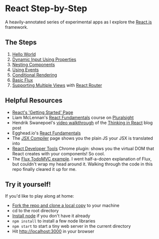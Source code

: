 # React Step-by-Step

A heavily-annotated series of experimental apps as I explore the [React.js](http://facebook.github.io/react/index.html) framework.

## The Steps

1. [Hello World](https://github.com/billgathen/react-step-by-step/tree/master/1-hello-world)
1. [Dynamic Input Using Properties](https://github.com/billgathen/react-step-by-step/tree/master/2-dynamic-input-with-properties)
1. [Nesting Components](https://github.com/billgathen/react-step-by-step/tree/master/3-nesting-components)
1. [Using Events](https://github.com/billgathen/react-step-by-step/tree/master/4-using-events)
1. [Conditional Rendering](https://github.com/billgathen/react-step-by-step/tree/master/5-conditional-rendering)
1. [Basic Flux](https://github.com/billgathen/react-step-by-step/tree/master/6-basic-flux)
1. [Supporting Multiple Views](https://github.com/billgathen/react-step-by-step/tree/master/7-react-router) with [React Router](https://github.com/rackt/react-router/blob/master/docs/guides/overview.md)

## Helpful Resources

* [React's 'Getting Started' Page](http://facebook.github.io/react/docs/getting-started.html)
* Liam McLennan's [React Fundamentals](http://www.pluralsight.com/courses/react-fundamentals) course on [Pluralsight](http://www.pluralsight.com)
* Hendrik Swanepoel's [video walkthrough](http://tagtree.tv/thinking-in-react) of the [Thinking in React](http://facebook.github.io/react/docs/thinking-in-react.html) blog post
* Egghead.io's [React Fundamentals](https://egghead.io/series/react-fundamentals)
* The [JSX Compiler](https://facebook.github.io/react/jsx-compiler.html) page shows you the plain JS your JSX is translated into
* [React Developer Tools](https://chrome.google.com/webstore/detail/react-developer-tools/fmkadmapgofadopljbjfkapdkoienihi) Chrome plugin: shows you the virtual DOM that React creates with your components! So cool.
* The [Flux TodoMVC example](https://github.com/facebook/flux/tree/master/examples/flux-todomvc). I went half-a-dozen explanation of Flux, but couldn't wrap my head around it. Walking through the code in this repo finally cleared it up for me.

## Try it yourself!

If you'd like to play along at home:

* [Fork the repo and clone a local copy](https://help.github.com/articles/fork-a-repo/) to your machine
* cd to the root directory
* [Install node](http://nodejs.org/) if you don't have it already
* ```npm install``` to install a few node libraries
* ```npm start``` to start a tiny web server in the current directory
* Hit [http://localhost:3000](http://localhost:3000) in your browser